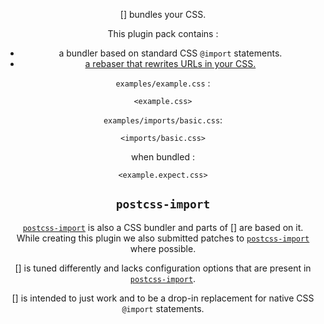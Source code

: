 <!-- Available Variables: -->
<!-- <humanReadableName> PostCSS Your Plugin -->
<!-- <exportName> postcssYourPlugin -->
<!-- <packageName> @csstools/postcss-your-plugin -->
<!-- <packageVersion> 1.0.0 -->
<!-- <packagePath> plugins/postcss-your-plugin -->
<!-- <cssdbId> your-feature -->
<!-- <specUrl> https://www.w3.org/TR/css-color-4/#funcdef-color -->
<!-- <example.css> file contents for examples/example.css -->
<!-- <header> -->
<!-- <usage> usage instructions -->
<!-- <envSupport> -->
<!-- <corsWarning> -->
<!-- <linkList> -->
<!-- to generate : npm run docs -->

<header>

[<humanReadableName>] bundles your CSS.

This plugin pack contains :
- a bundler based on standard CSS `@import` statements.
- [a rebaser that rewrites URLs in your CSS.](https://github.com/csstools/postcss-plugins/tree/main/plugins/postcss-rebase-url)

`examples/example.css` :
```pcss
<example.css>
```

`examples/imports/basic.css`:
```pcss
<imports/basic.css>
```

when bundled :
```pcss
<example.expect.css>
```

<usage>

<envSupport>

## `postcss-import`

[`postcss-import`](https://github.com/postcss/postcss-import) is also a CSS bundler and parts of [<humanReadableName>] are based on it.  
While creating this plugin we also submitted patches to [`postcss-import`](https://github.com/postcss/postcss-import) where possible.  

[<humanReadableName>] is tuned differently and lacks configuration options that are present in [`postcss-import`](https://github.com/postcss/postcss-import).

[<humanReadableName>] is intended to just work and to be a drop-in replacement for native CSS `@import` statements.

<linkList>
